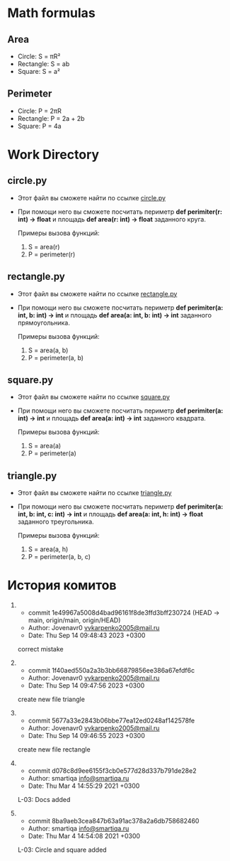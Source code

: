 # Math formulas
## Area
- Circle: S = πR²
- Rectangle: S = ab
- Square: S = a²

## Perimeter
- Circle: P = 2πR
- Rectangle: P = 2a + 2b
- Square: P = 4a

# Work Directory
## circle.py
- Этот файл вы сможете найти по ссылке [circle.py](https://github.com/Jovenavr0/geometric_lib/blob/main/circle.py)
- При помощи него вы сможете посчитать периметр **def perimiter(r: int) -> float** и площадь **def area(r: int) -> float** заданного круга.


    Примеры вызова функций:

    1. S = area(r)
    2. P = perimeter(r)

## rectangle.py
- Этот файл вы сможете найти по ссылке [rectangle.py](https://github.com/Jovenavr0/geometric_lib/blob/main/rectangle.py)
- При помощи него вы сможете посчитать периметр **def perimiter(a: int, b: int) -> int** и площадь **def area(a: int, b: int) -> int** заданного прямоугольника.


    Примеры вызова функций:

    1. S = area(a, b)
    2. P = perimeter(a, b)

## square.py
- Этот файл вы сможете найти по ссылке [square.py](https://github.com/Jovenavr0/geometric_lib/blob/main/square.py)
- При помощи него вы сможете посчитать периметр **def perimiter(a: int) -> int** и площадь **def area(a: int) -> int** заданного квадрата.


    Примеры вызова функций:

    1. S = area(a)
    2. P = perimeter(a)

## triangle.py
- Этот файл вы сможете найти по ссылке [triangle.py](https://github.com/Jovenavr0/geometric_lib/blob/main/triangle.py)
- При помощи него вы сможете посчитать периметр **def perimiter(a: int, b: int, c: int) -> int** и площадь **def area(a: int, h: int) -> float** заданного треугольника.


    Примеры вызова функций:

    1. S = area(a, h)
    2. P = perimeter(a, b, c)

# История комитов

1. - commit 1e49967a5008d4bad96161f8de3ffd3bff230724 (HEAD -> main, origin/main, origin/HEAD)
   - Author: Jovenavr0 <vvkarpenko2005@mail.ru>
   - Date:   Thu Sep 14 09:48:43 2023 +0300


    correct mistake

2. - commit 1f40aed550a2a3b3bb66879856ee386a67efdf6c
   - Author: Jovenavr0 <vvkarpenko2005@mail.ru>
   - Date:   Thu Sep 14 09:47:56 2023 +0300

  
    create new file triangle

3. - commit 5677a33e2843b06bbe77ea12ed0248af142578fe
   - Author: Jovenavr0 <vvkarpenko2005@mail.ru>
   - Date:   Thu Sep 14 09:46:55 2023 +0300

    
    create new file rectangle

3. - commit d078c8d9ee6155f3cb0e577d28d337b791de28e2 
   - Author: smartiqa <info@smartiqa.ru>
   - Date:   Thu Mar 4 14:55:29 2021 +0300


    L-03: Docs added

4. - commit 8ba9aeb3cea847b63a91ac378a2a6db758682460
   - Author: smartiqa <info@smartiqa.ru>
   - Date:   Thu Mar 4 14:54:08 2021 +0300

   
    L-03: Circle and square added




